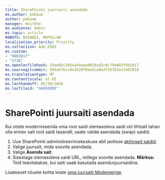 ```yaml
---
title: SharePointi juursaiti asendada
ms.author: pebaum
author: pebaum
manager: mnirkhe
ms.audience: Admin
ms.topic: article
ROBOTS: NOINDEX, NOFOLLOW
localization_priority: Priority
ms.collection: Adm_O365
ms.custom:
- "9003017"
- "5726"
ms.openlocfilehash: 33ee85c305aa9daae0028ad2c0c79a003f9dc017
ms.sourcegitcommit: 505a576cc0e2b20f8ea5ce0a2f26763a11463918
ms.translationtype: MT
ms.contentlocale: et-EE
ms.lasthandoff: 05/30/2020
ms.locfileid: "44493095"
---
```

# <a name="replace-the-sharepoint-root-site"></a>SharePointi juursaiti asendada
Kui otsite moderniseerida oma root saidi olemasoleva saidi või lihtsalt tahan olla erinev sait root saidi tasandil, saate valida asendada (swap) saidid.

1. Uue SharePointi administreerimiskeskuse abil jaotisse [aktiivsed saidid](https://admin.microsoft.com/sharepoint?page=siteManagement&modern=true).
2. Valige juursait, mida soovite asendada.
3. Valige **Asenda sait**.
4. Sisestage olemasoleva saidi URL, millega soovite asendada. **Märkus:** Teid teavitatakse, kui saiti saab kasutada asendusjuursaidina.

Lisateavet nõuete kohta leiate [oma juursaiti Modereerige](https://docs.microsoft.com/sharepoint/modern-root-site).